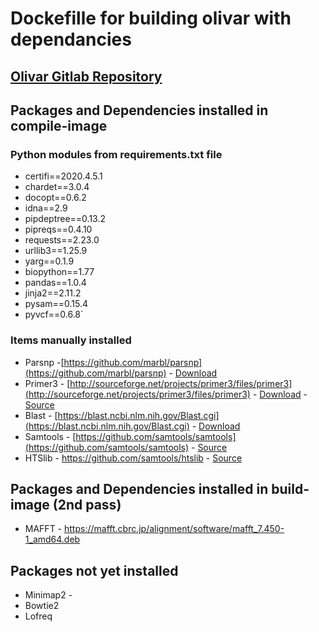 # Dockefille for building olivar with dependancies

## [Olivar Gitlab Repository](https://gitlab.com/treangenlab/olivar.git)


## Packages and Dependencies installed in compile-image

### Python modules from requirements.txt file

- certifi==2020.4.5.1
- chardet==3.0.4
- docopt==0.6.2
- idna==2.9
- pipdeptree==0.13.2
- pipreqs==0.4.10
- requests==2.23.0
- urllib3==1.25.9
- yarg==0.1.9
- biopython==1.77
- pandas==1.0.4
- jinja2==2.11.2
- pysam==0.15.4
- pyvcf==0.6.8`

### Items manually installed

- Parsnp -[https://github.com/marbl/parsnp](https://github.com/marbl/parsnp) - [Download](https://github.com/marbl/parsnp/releases/download/v1.2/parsnp-OSX64-v1.2.tar.gz)
- Primer3 - [http://sourceforge.net/projects/primer3/files/primer3](http://sourceforge.net/projects/primer3/files/primer3) - [Download](https://sourceforge.net/projects/primer3/files/primer3/2.4.0/primer3-2.4.0.tar.gz) - [Source](https://github.com/primer3-org/primer3.git)
- Blast - [https://blast.ncbi.nlm.nih.gov/Blast.cgi](https://blast.ncbi.nlm.nih.gov/Blast.cgi) - [Download](https://ftp.ncbi.nlm.nih.gov/blast/executables/blast+/LATEST/)
- Samtools - [https://github.com/samtools/samtools](https://github.com/samtools/samtools) - [Source](https://github.com/samtools/samtools.git)
- HTSlib - https://github.com/samtools/htslib - [Source](https://github.com/samtools/htslib.git)

## Packages and Dependencies installed in build-image (2nd pass)

- MAFFT - https://mafft.cbrc.jp/alignment/software/mafft_7.450-1_amd64.deb

## Packages not yet installed
- Minimap2 -
- Bowtie2
- Lofreq